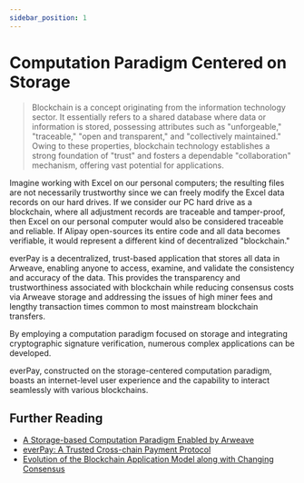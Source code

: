 ```yaml
---
sidebar_position: 1
---
```


# Computation Paradigm Centered on Storage

> Blockchain is a concept originating from the information technology sector. It essentially refers to a shared database where data or information is stored, possessing attributes such as "unforgeable," "traceable," "open and transparent," and "collectively maintained." Owing to these properties, blockchain technology establishes a strong foundation of "trust" and fosters a dependable "collaboration" mechanism, offering vast potential for applications.

Imagine working with Excel on our personal computers; the resulting files are not necessarily trustworthy since we can freely modify the Excel data records on our hard drives. If we consider our PC hard drive as a blockchain, where all adjustment records are traceable and tamper-proof, then Excel on our personal computer would also be considered traceable and reliable. If Alipay open-sources its entire code and all data becomes verifiable, it would represent a different kind of decentralized "blockchain."

everPay is a decentralized, trust-based application that stores all data in Arweave, enabling anyone to access, examine, and validate the consistency and accuracy of the data. This provides the transparency and trustworthiness associated with blockchain while reducing consensus costs via Arweave storage and addressing the issues of high miner fees and lengthy transaction times common to most mainstream blockchain transfers.

By employing a computation paradigm focused on storage and integrating cryptographic signature verification, numerous complex applications can be developed.

everPay, constructed on the storage-centered computation paradigm, boasts an internet-level user experience and the capability to interact seamlessly with various blockchains.

## Further Reading
* [A Storage-based Computation Paradigm Enabled by Arweave](https://news.ever.vision/a-storage-based-computation-paradigm-enabled-by-arweave-de799ae8c424)
* [everPay: A Trusted Cross-chain Payment Protocol](https://news.ever.vision/everpay-a-trusted-cross-chain-payment-protocol-eba4a0af7d66)
* [Evolution of the Blockchain Application Model along with Changing Consensus](https://news.ever.vision/evolution-of-the-blockchain-application-model-along-with-changing-consensus-755e4ae407a7)
